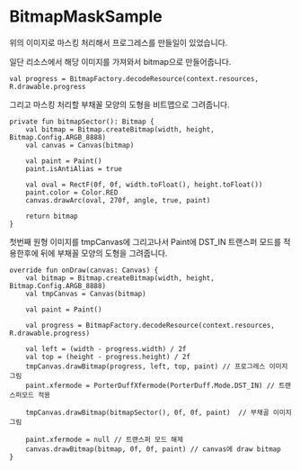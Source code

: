 # BitmapMaskSample

위의 이미지로 마스킹 처리해서 프로그레스를 만들일이 있었습니다.

일단 리소스에서 해당 이미지를 가져와서 bitmap으로 만들어줍니다.

```val progress = BitmapFactory.decodeResource(context.resources, R.drawable.progress```


그리고 마스킹 처리할 부채꼴 모양의 도형을 비트맵으로 그려줍니다.

```
private fun bitmapSector(): Bitmap {
    val bitmap = Bitmap.createBitmap(width, height, Bitmap.Config.ARGB_8888)
    val canvas = Canvas(bitmap)

    val paint = Paint()
    paint.isAntiAlias = true

    val oval = RectF(0f, 0f, width.toFloat(), height.toFloat())
    paint.color = Color.RED
    canvas.drawArc(oval, 270f, angle, true, paint)

    return bitmap
}
```

첫번째 원형 이미지를 tmpCanvas에 그리고나서 Paint에 DST_IN 트랜스퍼 모드를 적용한후에 뒤에 부채꼴 모양의 도형을 그려줍니다.

```
override fun onDraw(canvas: Canvas) {
    val bitmap = Bitmap.createBitmap(width, height, Bitmap.Config.ARGB_8888)
    val tmpCanvas = Canvas(bitmap)

    val paint = Paint()

    val progress = BitmapFactory.decodeResource(context.resources, R.drawable.progress)

    val left = (width - progress.width) / 2f
    val top = (height - progress.height) / 2f
    tmpCanvas.drawBitmap(progress, left, top, paint) // 프로그레스 이미지 그림
    paint.xfermode = PorterDuffXfermode(PorterDuff.Mode.DST_IN) // 트랜스퍼모드 적용

    tmpCanvas.drawBitmap(bitmapSector(), 0f, 0f, paint)  // 부채골 이미지 그림

    paint.xfermode = null // 트랜스퍼 모드 해제
    canvas.drawBitmap(bitmap, 0f, 0f, paint) // canvas에 draw bitmap
}
```

